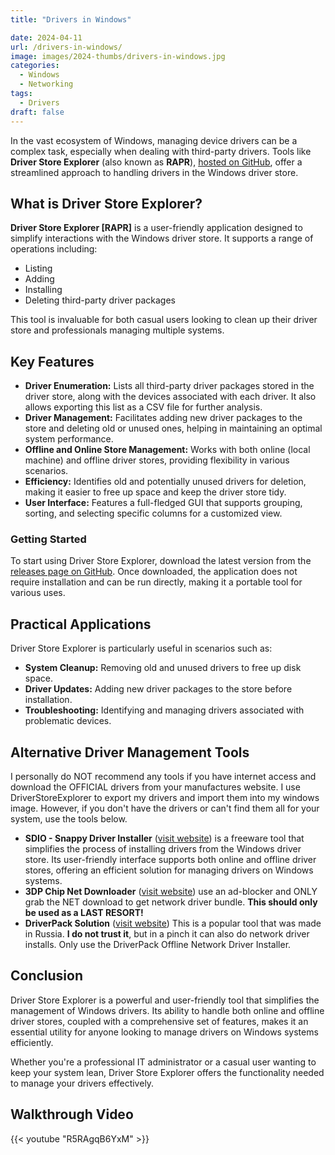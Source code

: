 ```yaml
---
title: "Drivers in Windows"

date: 2024-04-11
url: /drivers-in-windows/
image: images/2024-thumbs/drivers-in-windows.jpg
categories:
  - Windows
  - Networking
tags:
  - Drivers
draft: false
---
```

In the vast ecosystem of Windows, managing device drivers can be a complex task, especially when dealing with third-party drivers. Tools like **Driver Store Explorer** (also known as **RAPR**), [hosted on GitHub](https://github.com/lostindark/DriverStoreExplorer), offer a streamlined approach to handling drivers in the Windows driver store.<!--more-->

## What is Driver Store Explorer?
**Driver Store Explorer [RAPR]** is a user-friendly application designed to simplify interactions with the Windows driver store. It supports a range of operations including:

- Listing
- Adding
- Installing
- Deleting third-party driver packages

This tool is invaluable for both casual users looking to clean up their driver store and professionals managing multiple systems.

## Key Features
- **Driver Enumeration:** Lists all third-party driver packages stored in the driver store, along with the devices associated with each driver. It also allows exporting this list as a CSV file for further analysis.
- **Driver Management:** Facilitates adding new driver packages to the store and deleting old or unused ones, helping in maintaining an optimal system performance.
- **Offline and Online Store Management:** Works with both online (local machine) and offline driver stores, providing flexibility in various scenarios.
- **Efficiency:** Identifies old and potentially unused drivers for deletion, making it easier to free up space and keep the driver store tidy.
- **User Interface:** Features a full-fledged GUI that supports grouping, sorting, and selecting specific columns for a customized view.

### Getting Started
To start using Driver Store Explorer, download the latest version from the [releases page on GitHub](https://github.com/lostindark/DriverStoreExplorer/releases). Once downloaded, the application does not require installation and can be run directly, making it a portable tool for various uses.

## Practical Applications
Driver Store Explorer is particularly useful in scenarios such as:

- **System Cleanup:** Removing old and unused drivers to free up disk space.
- **Driver Updates:** Adding new driver packages to the store before installation.
- **Troubleshooting:** Identifying and managing drivers associated with problematic devices.

## Alternative Driver Management Tools

I personally do NOT recommend any tools if you have internet access and download the OFFICIAL drivers from your manufactures website. I use DriverStoreExplorer to export my drivers and import them into my windows image. However, if you don't have the drivers or can't find them all for your system, use the tools below.

- **SDIO - Snappy Driver Installer** ([visit website](https://www.snappy-driver-installer.org/)) is a freeware tool that simplifies the process of installing drivers from the Windows driver store. Its user-friendly interface supports both online and offline driver stores, offering an efficient solution for managing drivers on Windows systems.
- **3DP Chip Net Downloader** ([visit website](https://www.3dpchip.com/3dpchip/3dp/net_down_en.php)) use an ad-blocker and ONLY grab the NET download to get network driver bundle. **This should only be used as a LAST RESORT!**
- **DriverPack Solution** ([visit website](https://driverpack.io/en/foradmin)) This is a popular tool that was made in Russia. **I do not trust it**, but in a pinch it can also do network driver installs. Only use the DriverPack Offline Network Driver Installer.

## Conclusion
Driver Store Explorer is a powerful and user-friendly tool that simplifies the management of Windows drivers. Its ability to handle both online and offline driver stores, coupled with a comprehensive set of features, makes it an essential utility for anyone looking to manage drivers on Windows systems efficiently.

Whether you're a professional IT administrator or a casual user wanting to keep your system lean, Driver Store Explorer offers the functionality needed to manage your drivers effectively.


## Walkthrough Video

{{< youtube "R5RAgqB6YxM" >}}
